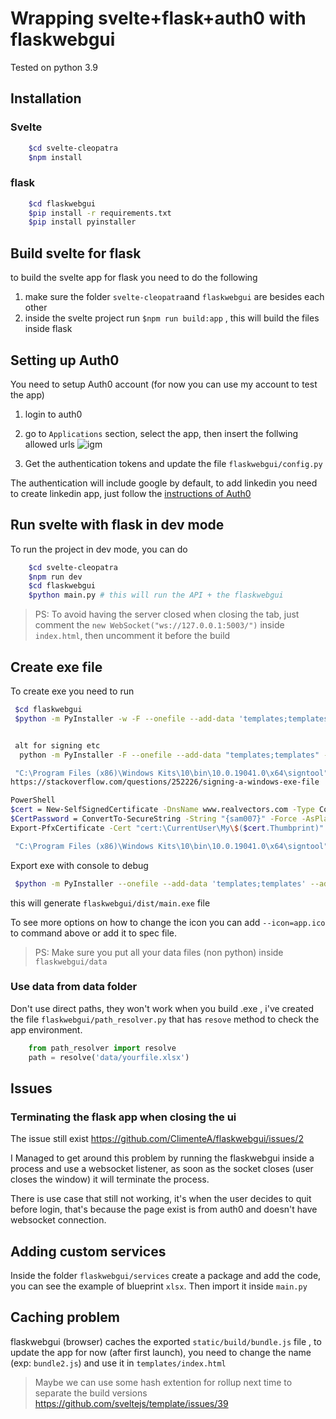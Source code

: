 # Wrapping svelte+flask+auth0 with flaskwebgui

Tested on python 3.9

## Installation

### Svelte

```bash
    $cd svelte-cleopatra
    $npm install
```

### flask

```bash
    $cd flaskwebgui
    $pip install -r requirements.txt
    $pip install pyinstaller
```

## Build svelte for flask

to build the svelte app for flask you need to do the following

1. make sure the folder `svelte-cleopatra`and `flaskwebgui` are besides each other
2. inside the svelte project run `$npm run build:app` , this will build the files inside flask


## Setting up Auth0

You need to setup Auth0 account (for now you can use my account to test the app)

1. login to auth0
2. go to `Applications` section, select the app, then insert the follwing allowed urls
![igm](https://i.ibb.co/6ntpysv/Auth0-config.png)

3. Get the authentication tokens and update the file `flaskwebgui/config.py`


The authentication will include google by default, to add linkedin you need to create linkedin app, just follow the [instructions of Auth0](https://auth0.com/docs/connections/social/linkedin)

## Run svelte with flask in dev mode

To run the project in dev mode, you can do

```bash
    $cd svelte-cleopatra
    $npm run dev
    $cd flaskwebgui
    $python main.py # this will run the API + the flaskwebgui
```
> PS: To avoid having the server closed when closing the tab, just comment the `new WebSocket("ws://127.0.0.1:5003/")` inside `index.html`, then uncomment it before the build



## Create exe file

To create exe you need to run 

```bash
 $cd flaskwebgui
 $python -m PyInstaller -w -F --onefile --add-data 'templates;templates' --add-data 'static;static' --add-data 'data;data' main.py


 alt for signing etc
  python -m PyInstaller -F --onefile --add-data "templates;templates" --add-data "static;static" main.py

 "C:\Program Files (x86)\Windows Kits\10\bin\10.0.19041.0\x64\signtool" sign /a dist\rv.exe
https://stackoverflow.com/questions/252226/signing-a-windows-exe-file

PowerShell
$cert = New-SelfSignedCertificate -DnsName www.realvectors.com -Type CodeSigning -CertStoreLocation Cert:\CurrentUser\My
$CertPassword = ConvertTo-SecureString -String "{sam007}" -Force -AsPlainText
Export-PfxCertificate -Cert "cert:\CurrentUser\My\$($cert.Thumbprint)" -FilePath "RV.pfx" -Password $CertPassword

 "C:\Program Files (x86)\Windows Kits\10\bin\10.0.19041.0\x64\signtool" sign /t http://timestamp.digicert.com  /F RV.pfx /P "{sam007}" /a dist\rv.exe


```
Export exe with console to debug

```bash
 $python -m PyInstaller --onefile --add-data 'templates;templates' --add-data 'static;static' --add-data 'data;data' main.py
```

this will generate `flaskwebgui/dist/main.exe` file

To see more options on how to change the icon you can add `--icon=app.ico` to command above or add it to spec file.

> PS: Make sure you put all your data files (non python) inside `flaskwebgui/data` 

### Use data from data folder
Don't use direct paths, they won't work when you build .exe , i've created the file `flaskwebgui/path_resolver.py` that has `resove` method to check the app environment.

```py
    from path_resolver import resolve
    path = resolve('data/yourfile.xlsx')
```

## Issues

### Terminating the flask app when closing the ui

The issue still exist
https://github.com/ClimenteA/flaskwebgui/issues/2

I Managed to get around this problem by running the flaskwebgui inside a process and use a websocket listener, as soon as the socket closes (user closes the window) it will terminate the process.

There is use case that still not working, it's when the user decides to quit before login, that's because the page exist is from auth0 and doesn't have websocket connection.


## Adding custom services

Inside the folder `flaskwebgui/services` create a package and add the code, you can see the example of blueprint `xlsx`.
Then import it inside `main.py`


## Caching problem
flaskwebgui (browser) caches the exported `static/build/bundle.js` file , to update the app for now (after first launch), you need to change the name (exp: `bundle2.js`) and use it in `templates/index.html`

> Maybe we can use some hash extention for rollup next time to separate the build versions https://github.com/sveltejs/template/issues/39